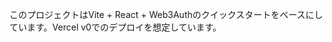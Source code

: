 <!-- Use this file to provide workspace-specific custom instructions to Copilot. For more details, visit https://code.visualstudio.com/docs/copilot/copilot-customization#_use-a-githubcopilotinstructionsmd-file -->

このプロジェクトはVite + React + Web3Authのクイックスタートをベースにしています。Vercel v0でのデプロイを想定しています。
